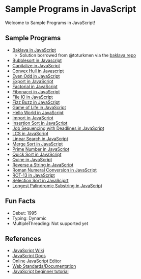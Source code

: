 # Sample Programs in JavaScript

Welcome to Sample Programs in JavaScript!

## Sample Programs

-   [Baklava in JavaScript][8]
    -   Solution borrowed from @toturkmen via the [baklava repo][1]
-   [Bubblesort in Javascript][18]
-   [Capitalize in JavaScript][12]
-   [Convex Hull in Javascript][18]
-   [Even Odd in JavaScript][25]
-   [Export in JavaScript][13]
-   [Factorial in JavaScript][15]
-   [Fibonacci in JavaScript][9]
-   [File IO in JavaScript][26]
-   [Fizz Buzz in JavaScript][4]
-   [Game of Life in JavaScript][22]
-   [Hello World in JavaScript][2]
-   [Import in JavaScript][13]
-   [Insertion Sort in JavaScript][16]
-   [Job Sequencing with Deadlines in JavaScript][29]
-   [LCS in JavaScript][28]
-   [Linear Search in JavaScript][27]
-	[Merge Sort in JavaScript][23]
-   [Prime Number in JavaScript][14]
-   [Quick Sort in JavaScript][20]
-	[Quine in JavaScript][24]
-   [Reverse a String in JavaScript][3]
-   [Roman Numeral Conversion in JavaScript][17]
-   [ROT-13 in JavaScript][21]
-   [Selection Sort in JavaSciprt][19]
-   [Longest Palindromic Substring in JavaScript][30]

## Fun Facts

-   Debut: 1995
-   Typing: Dynamic
-   MultipleThreading: Not supported yet

## References

-   [JavaScript Wiki][javascript-wiki]
-   [JavaScript Docs][javascript-website]
-   [Online JavaScript Editor][7]
-   [Web Standards/Documentation][10]
-   [JavaScript beginner tutorial][11]

[javascript-wiki]: https://en.wikipedia.org/wiki/JavaScript
[javascript-website]: https://www.javascript.com/

[1]: https://github.com/toturkmen/baklava
[2]: https://therenegadecoder.com/code/hello-world-in-javascript/
[3]: https://github.com/jrg94/sample-programs/issues/93
[4]: https://github.com/jrg94/sample-programs/issues/293
[7]: https://js.do/
[8]: https://github.com/TheRenegadeCoder/sample-programs/issues/429
[9]: https://github.com/TheRenegadeCoder/sample-programs/issues/488
[10]: https://developer.mozilla.org/en-US/
[11]: https://www.w3schools.com/js/
[12]: https://github.com/TheRenegadeCoder/sample-programs/issues/1067
[13]: https://github.com/TheRenegadeCoder/sample-programs/issues/1178
[14]: https://github.com/TheRenegadeCoder/sample-programs/issues/1191
[15]: https://github.com/TheRenegadeCoder/sample-programs/issues/1383
[16]: https://github.com/TheRenegadeCoder/sample-programs/issues/1382
[17]: https://github.com/TheRenegadeCoder/sample-programs/issues/1391
[18]: https://github.com/TheRenegadeCoder/sample-programs/issues/1376
[19]: https://github.com/TheRenegadeCoder/sample-programs/issues/1380
[20]: https://github.com/TheRenegadeCoder/sample-programs/issues/1649
[20]: https://github.com/TheRenegadeCoder/sample-programs/issues/1379
[21]: https://github.com/TheRenegadeCoder/sample-programs/blob/master/archive/j/javascript/rot-13.js
[22]: https://github.com/TheRenegadeCoder/sample-programs/issues/1377
[23]: https://github.com/TheRenegadeCoder/sample-programs/issues/1385
[24]: https://github.com/TheRenegadeCoder/sample-programs/issues/1384
[25]: https://github.com/TheRenegadeCoder/sample-programs/blob/master/archive/j/javascript/even-odd.js
[26]: https://github.com/TheRenegadeCoder/sample-programs/blob/master/archive/j/javascript/file-io.js
[27]:https://github.com/TheRenegadeCoder/sample-programs/blob/master/archive/j/javascript/linear-search.js
[28]: https://github.com/TheRenegadeCoder/sample-programs/issues/1381
[29]: https://github.com/TheRenegadeCoder/sample-programs/pull/2163
[30]: https://github.com/TheRenegadeCoder/sample-programs/issues/2245
